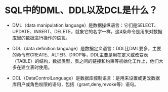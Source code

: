 # SQL中的DML、DDL以及DCL是什么？

* DML（data manipulation language）是数据操纵语言：它们是SELECT、UPDATE、INSERT、DELETE，就象它的名字一样，这4条命令是用来对数据库里的数据进行操作的语言。

* DDL（data definition language）是数据定义语言：DDL比DML要多，主要的命令有CREATE、ALTER、DROP等，DDL主要是用在定义或改变表（TABLE）的结构，数据类型，表之间的链接和约束等初始化工作上，他们大多在建立表时使用。

* DCL（DataControlLanguage）是数据库控制语言：是用来设置或更改数据库用户或角色权限的语句，包括（grant,deny,revoke等）语句。
